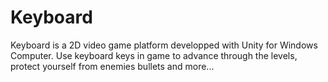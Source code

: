 # Keyboard
Keyboard is a 2D video game platform developped with Unity for Windows Computer.
Use keyboard keys in game to advance through the levels, protect yourself from enemies bullets and more...
